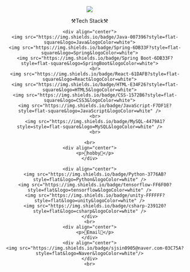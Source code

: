 <div align="center">
	<a href="https://git.io/typing-svg">
		<img src="https://readme-typing-svg.demolab.com/?lines=👋+Hi+there+suah's+Github" />
	</a>
	<div>
		<p>⚒️Tech Stack⚒️</p>
	</div>
	
	<div align="center">
		<img src="https://img.shields.io/badge/Java-007396?style=flat-square&logo=Java&logoColor=white">
		<img src="https://img.shields.io/badge/Spring-6DB33F?style=flat-square&logo=Spring&logoColor=white">
	 	<img src="https://img.shields.io/badge/Spring Boot-6DB33F?style=flat-square&logo=SpringBoot&logoColor=white">
		<br>
		<img src="https://img.shields.io/badge/React-61DAFB?style=flat-square&logo=React&logoColor=white">
	  	<img src="https://img.shields.io/badge/HTML-E34F26?style=flat-square&logo=HTML5&logoColor=white">
	  	<img src="https://img.shields.io/badge/CSS-1572B6?style=flat-square&logo=CSS3&logoColor=white">
		<img src="https://img.shields.io/badge/JavaScript-F7DF1E?style=flat-square&logo=JavaScript&logoColor=white" />
		<br>
		<img src="https://img.shields.io/badge/MySQL-4479A1?style=style=flat-square&logo=MySQL&logoColor=white" />
	  	<br>
	  	
	<br>
	<div align="center">
		<p>👻hobby👻</p>
	</div>
	
	<div align="center">
		<img src="https://img.shields.io/badge/Python-3776AB?style=flat&logo=Python&logoColor=white" />
		<img src="https://img.shields.io/badge/tensorflow-FF6F00?style=flat&logo=tensorflow&logoColor=white" />
		<img src="https://img.shields.io/badge/unity-FFFFFF?style=flat&logo=unity&logoColor=white" />
		<img src="https://img.shields.io/badge/csharp-239120?style=flat&logo=csharp&logoColor=white" />
	</div>
	<br>
	<div align="center">
		<p>📧Email📧</p>
	</div>
	<div align="center">
		<img src="https://img.shields.io/badge/sjsin0905@naver.com-03C75A?style=flat&logo=Naver&logoColor=white"/>
	</div>
	<br>

</div>

